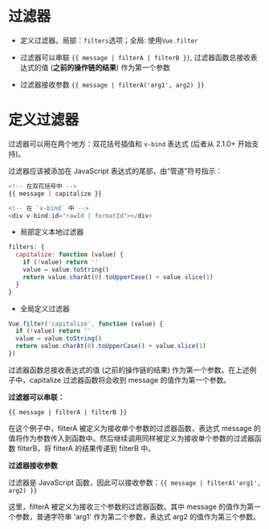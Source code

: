 过滤器
=====

- 定义过滤器。局部：`filters`选项；全局: 使用`Vue.filter`

- 过滤器可以串联 `{{ message | filterA | filterB }}`, 过滤器函数总接收表达式的值 (**之前的操作链的结果**) 作为第一个参数

- 过滤器接收参数 `{{ message | filterA('arg1', arg2) }}`

# 定义过滤器

过滤器可以用在两个地方：双花括号插值和 `v-bind` 表达式 (后者从 2.1.0+ 开始支持)。

过滤器应该被添加在 JavaScript 表达式的尾部，由“管道”符号指示：

``` js
<!-- 在双花括号中 -->
{{ message | capitalize }}

<!-- 在 `v-bind` 中 -->
<div v-bind:id="rawId | formatId"></div>
```

- 局部定义本地过滤器

```js
filters: {
  capitalize: function (value) {
    if (!value) return ''
    value = value.toString()
    return value.charAt(0).toUpperCase() + value.slice(1)
  }
}
```

- 全局定义过滤器

``` js
Vue.filter('capitalize', function (value) {
  if (!value) return ''
  value = value.toString()
  return value.charAt(0).toUpperCase() + value.slice(1)
})
```

过滤器函数总接收表达式的值 (之前的操作链的结果) 作为第一个参数。在上述例子中，capitalize 过滤器函数将会收到 message 的值作为第一个参数。

**过滤器可以串联：**

`{{ message | filterA | filterB }}`

在这个例子中，filterA 被定义为接收单个参数的过滤器函数，表达式 message 的值将作为参数传入到函数中。然后继续调用同样被定义为接收单个参数的过滤器函数 filterB，将 filterA 的结果传递到 filterB 中。

**过滤器接收参数**

过滤器是 JavaScript 函数，因此可以接收参数：`{{ message | filterA('arg1', arg2) }}`

这里，filterA 被定义为接收三个参数的过滤器函数。其中 message 的值作为第一个参数，普通字符串 'arg1' 作为第二个参数，表达式 arg2 的值作为第三个参数。



